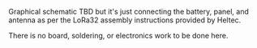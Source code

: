 Graphical schematic TBD but it's just connecting the battery, panel, and antenna as per the LoRa32 assembly instructions provided by Heltec.

There is no board, soldering, or electronics work to be done here.